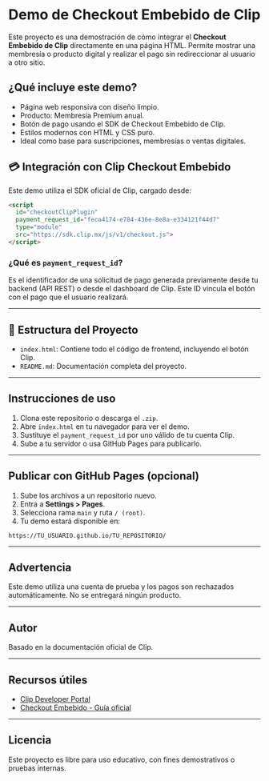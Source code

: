 # Demo de Checkout Embebido de Clip

Este proyecto es una demostración de cómo integrar el **Checkout Embebido de Clip** directamente en una página HTML. Permite mostrar una membresía o producto digital y realizar el pago sin redireccionar al usuario a otro sitio.

## ¿Qué incluye este demo?

- Página web responsiva con diseño limpio.
- Producto: Membresía Premium anual.
- Botón de pago usando el SDK de Checkout Embebido de Clip.
- Estilos modernos con HTML y CSS puro.
- Ideal como base para suscripciones, membresías o ventas digitales.

## 💳 Integración con Clip Checkout Embebido

Este demo utiliza el SDK oficial de Clip, cargado desde:

```html
<script 
  id="checkoutClipPlugin" 
  payment_request_id="feca4174-e784-436e-8e8a-e334121f44d7" 
  type="module" 
  src="https://sdk.clip.mx/js/v1/checkout.js">
</script>
```

### ¿Qué es `payment_request_id`?

Es el identificador de una solicitud de pago generada previamente desde tu backend (API REST) o desde el dashboard de Clip. Este ID vincula el botón con el pago que el usuario realizará.

---

## 📄 Estructura del Proyecto

- `index.html`: Contiene todo el código de frontend, incluyendo el botón Clip.
- `README.md`: Documentación completa del proyecto.

---

## Instrucciones de uso

1. Clona este repositorio o descarga el `.zip`.
2. Abre `index.html` en tu navegador para ver el demo.
3. Sustituye el `payment_request_id` por uno válido de tu cuenta Clip.
4. Sube a tu servidor o usa GitHub Pages para publicarlo.

---

## Publicar con GitHub Pages (opcional)

1. Sube los archivos a un repositorio nuevo.
2. Entra a **Settings > Pages**.
3. Selecciona rama `main` y ruta `/ (root)`.
4. Tu demo estará disponible en:

```
https://TU_USUARIO.github.io/TU_REPOSITORIO/
```

---

## Advertencia

Este demo utiliza una cuenta de prueba y los pagos son rechazados automáticamente. No se entregará ningún producto.

---

## Autor

Basado en la documentación oficial de Clip.

---

## Recursos útiles

- [Clip Developer Portal](https://developer.clip.mx)
- [Checkout Embebido - Guía oficial](https://developer.clip.mx/reference/integrar-checkout)

---

## Licencia

Este proyecto es libre para uso educativo, con fines demostrativos o pruebas internas.
